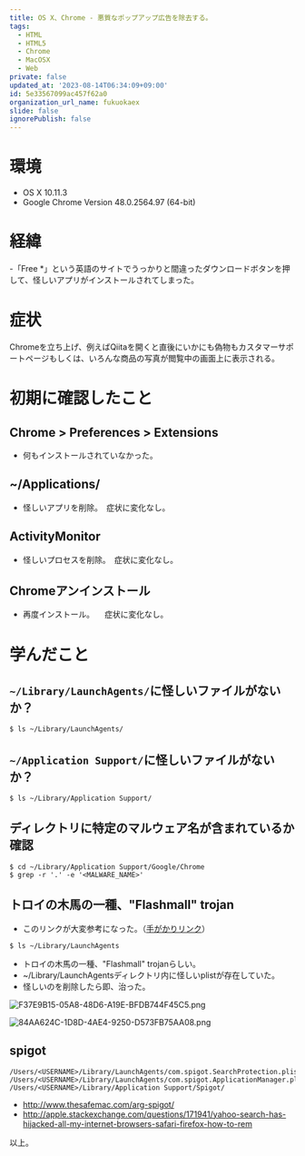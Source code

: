 ```yaml
---
title: OS X、Chrome - 悪質なポップアップ広告を除去する。
tags:
  - HTML
  - HTML5
  - Chrome
  - MacOSX
  - Web
private: false
updated_at: '2023-08-14T06:34:09+09:00'
id: 5e33567099ac457f62a0
organization_url_name: fukuokaex
slide: false
ignorePublish: false
---
```

# 環境
- OS X 10.11.3
- Google Chrome Version 48.0.2564.97 (64-bit)

# 経緯
-「Free *」という英語のサイトでうっかりと間違ったダウンロードボタンを押して、怪しいアプリがインストールされてしまった。

# 症状
Chromeを立ち上げ、例えばQiitaを開くと直後にいかにも偽物もカスタマーサポートページもしくは、いろんな商品の写真が閲覧中の画面上に表示される。

# 初期に確認したこと

## Chrome > Preferences > Extensions
- 何もインストールされていなかった。

## ~/Applications/
- 怪しいアプリを削除。　症状に変化なし。

## ActivityMonitor
- 怪しいプロセスを削除。　症状に変化なし。

## Chromeアンインストール
- 再度インストール。
　症状に変化なし。

# 学んだこと

## `~/Library/LaunchAgents/`に怪しいファイルがないか？

```bash
$ ls ~/Library/LaunchAgents/
```

## `~/Application Support/`に怪しいファイルがないか？

```
$ ls ~/Library/Application Support/
```

## ディレクトリに特定のマルウェア名が含まれているか確認

```
$ cd ~/Library/Application Support/Google/Chrome
$ grep -r '.' -e '<MALWARE_NAME>'
```

## トロイの木馬の一種、"Flashmall" trojan

- このリンクが大変参考になった。（[手がかりリンク](https://discussions.apple.com/thread/6776161?start=135&tstart=0)）

```
$ ls ~/Library/LaunchAgents
```

- トロイの木馬の一種、"Flashmall" trojanらしい。
- ~/Library/LaunchAgentsディレクトリ内に怪しいplistが存在していた。
- 怪しいのを削除したら即、治った。

![F37E9B15-05A8-48D6-A19E-BFDB744F45C5.png](https://qiita-image-store.s3.amazonaws.com/0/82804/2b56f95a-0eb1-e21b-7bcb-f0ce09ec2e4c.png)

![84AA624C-1D8D-4AE4-9250-D573FB75AA08.png](https://qiita-image-store.s3.amazonaws.com/0/82804/9d6fb713-5058-9bb4-4b18-8c7018c0ee8a.png)

## spigot

```
/Users/<USERNAME>/Library/LaunchAgents/com.spigot.SearchProtection.plist
/Users/<USERNAME>/Library/LaunchAgents/com.spigot.ApplicationManager.plist
/Users/<USERNAME>/Library/Application Support/Spigot/
```
- http://www.thesafemac.com/arg-spigot/
- http://apple.stackexchange.com/questions/171941/yahoo-search-has-hijacked-all-my-internet-browsers-safari-firefox-how-to-rem


以上。

